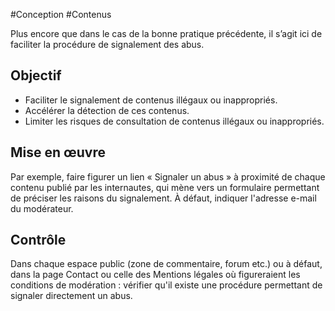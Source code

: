 
#Conception #Contenus

Plus encore que dans le cas de la bonne pratique précédente, il s’agit ici de faciliter la procédure de signalement des abus.


## Objectif

* Faciliter le signalement de contenus illégaux ou inappropriés.
* Accélérer la détection de ces contenus.
* Limiter les risques de consultation de contenus illégaux ou inappropriés.

## Mise en œuvre

Par exemple, faire figurer un lien « Signaler un abus » à proximité de chaque contenu publié par les internautes, qui mène vers un formulaire permettant de préciser les raisons du signalement. À défaut, indiquer l'adresse e-mail du modérateur.

## Contrôle

Dans chaque espace public (zone de commentaire, forum etc.) ou à défaut, dans la page Contact ou celle des Mentions légales où figureraient les conditions de modération : vérifier qu'il existe une procédure permettant de signaler directement un abus.

